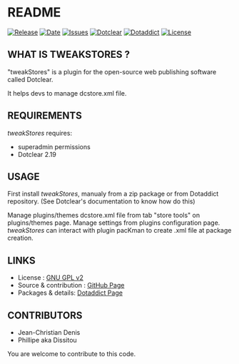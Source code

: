 # README

[![Release](https://img.shields.io/github/v/release/JcDenis/tweakStores)](https://github.com/JcDenis/tweakStores/releases)
[![Date](https://img.shields.io/github/release-date/JcDenis/tweakStores)](https://github.com/JcDenis/tweakStores/releases)
[![Issues](https://img.shields.io/github/issues/JcDenis/tweakStores)](https://github.com/JcDenis/tweakStores/issues)
[![Dotclear](https://img.shields.io/badge/dotclear-v2.19-blue.svg)](https://fr.dotclear.org/download)
[![Dotaddict](https://img.shields.io/badge/dotaddict-official-green.svg)](https://plugins.dotaddict.org/dc2/details/tweakStores)
[![License](https://img.shields.io/github/license/JcDenis/tweakStores)](https://github.com/JcDenis/tweakStores/blob/master/LICENSE)

## WHAT IS TWEAKSTORES ?

"tweakStores" is a plugin for the open-source 
web publishing software called Dotclear.

It helps devs to manage dcstore.xml file.

## REQUIREMENTS

 _tweakStores_ requires: 

  * superadmin permissions
  * Dotclear 2.19 

## USAGE

First install _tweakStores_, manualy from a zip package or from 
Dotaddict repository. (See Dotclear's documentation to know how do this)

Manage plugins/themes dcstore.xml file from tab "store tools" on plugins/themes page.
Manage settings from plugins configuration page.
_tweakStores_ can interact with plugin pacKman to create .xml file at
package creation.

## LINKS

 * License : [GNU GPL v2](https://www.gnu.org/licenses/old-licenses/lgpl-2.0.html)
 * Source & contribution : [GitHub Page](https://github.com/JcDenis/tweakStores)
 * Packages & details:  [Dotaddict Page](https://plugins.dotaddict.org/dc2/details/tweakStores)

## CONTRIBUTORS

 * Jean-Christian Denis
 * Phillipe aka Dissitou

 You are welcome to contribute to this code.